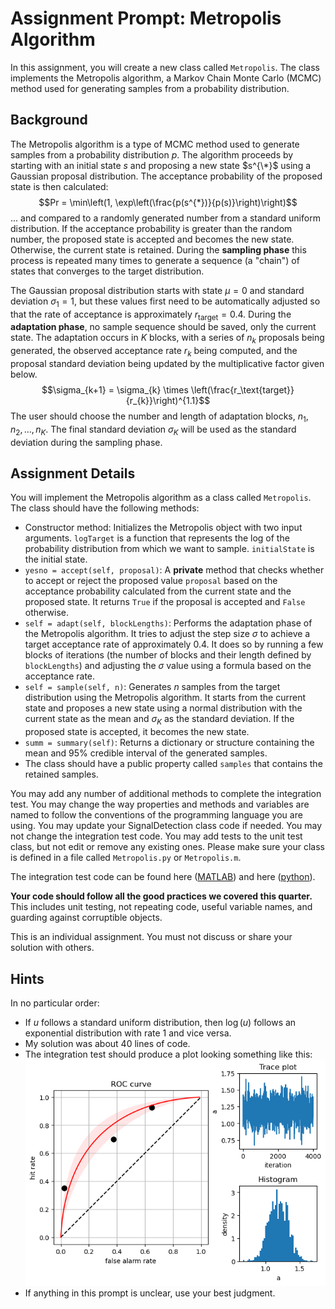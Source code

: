 # Assignment Prompt: Metropolis Algorithm

In this assignment, you will create a new class called `Metropolis`.  The class implements the Metropolis algorithm, a Markov Chain Monte Carlo (MCMC) method used for generating samples from a probability distribution. 

## Background

The Metropolis algorithm is a type of MCMC method used to generate samples from a probability distribution $p$. The algorithm proceeds by starting with an initial state $s$ and proposing a new state $s^{\*}$ using a Gaussian proposal distribution. The acceptance probability of the proposed state is then calculated:
$$Pr = \min\left(1, \exp\left(\frac{p(s^{*})}{p(s)}\right)\right)$$
... and compared to a randomly generated number from a standard uniform distribution. If the acceptance probability is greater than the random number, the proposed state is accepted and becomes the new state. Otherwise, the current state is retained. During the **sampling phase** this process is repeated many times to generate a sequence (a "chain") of states that converges to the target distribution.

The Gaussian proposal distribution starts with state $\mu = 0$ and standard deviation $\sigma_1 = 1$, but these values first need to be automatically adjusted so that the rate of acceptance is approximately $r_\text{target} = 0.4$.  During the **adaptation phase**, no sample sequence should be saved, only the current state.  The adaptation occurs in $K$ blocks, with a series of $n_k$ proposals being generated, the observed acceptance rate $r_k$ being computed, and the proposal standard deviation being updated by the multiplicative factor given below. 
$$\sigma_{k+1} = \sigma_{k} \times \left(\frac{r_\text{target}}{r_{k}}\right)^{1.1}$$
The user should choose the number and length of adaptation blocks, $n_1, n_2, \ldots, n_K$.  The final standard deviation $\sigma_K$ will be used as the standard deviation during the sampling phase.

## Assignment Details

You will implement the Metropolis algorithm as a class called `Metropolis`. The class should have the following methods:

- Constructor method:  Initializes the Metropolis object with two input arguments. `logTarget` is a function that represents the log of the probability distribution from which we want to sample.  `initialState` is the initial state.
- `yesno = accept(self, proposal)`: A **private** method that checks whether to accept or reject the proposed value `proposal` based on the acceptance probability calculated from the current state and the proposed state. It returns `True` if the proposal is accepted and `False` otherwise.
- `self = adapt(self, blockLengths)`: Performs the adaptation phase of the Metropolis algorithm. It tries to adjust the step size $\sigma$ to achieve a target acceptance rate of approximately 0.4. It does so by running a few blocks of iterations (the number of blocks and their length defined by `blockLengths`) and adjusting the $\sigma$ value using a formula based on the acceptance rate.  
- `self = sample(self, n)`: Generates $n$ samples from the target distribution using the Metropolis algorithm. It starts from the current state and proposes a new state using a normal distribution with the current state as the mean and $\sigma_K$ as the standard deviation. If the proposed state is accepted, it becomes the new state.
- `summ = summary(self)`: Returns a dictionary or structure containing the mean and 95% credible interval of the generated samples.
- The class should have a public property called `samples` that contains the retained samples.

You may add any number of additional methods to complete the integration test.  You may change the way properties and methods and variables are named to follow the conventions of the programming language you are using.  You may update your SignalDetection class code if needed.  You may not change the integration test code.  You may add tests to the unit test class, but not edit or remove any existing ones.  Please make sure your class is defined in a file called `Metropolis.py` or `Metropolis.m`.

The integration test code can be found here ([MATLAB](m/IntegrationTestMetropolis.m)) and here ([python](py/IntegrationTestMetropolis.py)).

**Your code should follow all the good practices we covered this quarter.**  This includes unit testing, not repeating code, useful variable names, and guarding against corruptible objects.

This is an individual assignment.  You must not discuss or share your solution with others.

## Hints

In no particular order:

* If $u$ follows a standard uniform distribution, then $\log(u)$ follows an exponential distribution with rate 1 and vice versa.
* My solution was about 40 lines of code.
* The integration test should produce a plot looking something like this: ![](rocResults.png)
* If anything in this prompt is unclear, use your best judgment.
